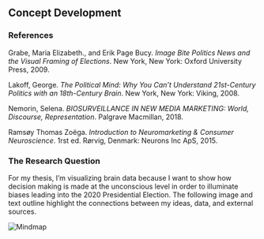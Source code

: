 ## Concept Development

### References
Grabe, Maria Elizabeth., and Erik Page Bucy. *Image Bite Politics News and the Visual Framing of Elections*. New York, New York: Oxford University Press, 2009.

Lakoff, George. *The Political Mind: Why You Can’t Understand 21st-Century Politics with an 18th-Century Brain*. New York, New York: Viking, 2008.

Nemorin, Selena. *BIOSURVEILLANCE IN NEW MEDIA MARKETING: World, Discourse, Representation*. Palgrave Macmillan, 2018.

Ramsøy Thomas Zoëga. *Introduction to Neuromarketing & Consumer Neuroscience*. 1rst ed. Rørvig, Denmark: Neurons Inc ApS, 2015.

### The Research Question
For my thesis, I’m visualizing brain data because I want to show how decision making is made at the unconscious level in order to illuminate biases leading into the 2020 Presidential Election. The following image and text outline highlight the connections between my ideas, data, and external sources. 

![Mindmap](https://github.com/lulujordanna/thesis/blob/master/Concept_Development/assets/Thesis-Mindmap.png)


